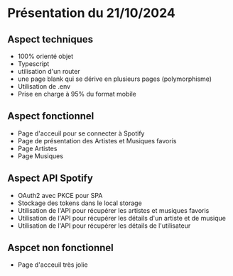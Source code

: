 # Présentation du 21/10/2024

## Aspect techniques
- 100% orienté objet
- Typescript
- utilisation d'un router
- une page blank qui se dérive en plusieurs pages (polymorphisme)
- Utilisation de .env
- Prise en charge à 95% du format mobile

## Aspect fonctionnel
- Page d'acceuil pour se connecter à Spotify
- Page de présentation des Artistes et Musiques favoris
- Page Artistes
- Page Musiques

## Aspect API Spotify

- OAuth2 avec PKCE pour SPA
- Stockage des tokens dans le local storage
- Utilisation de l'API pour récupérer les artistes et musiques favoris
- Utilisation de l'API pour récupérer les détails d'un artiste et de musique
- Utilisation de l'API pour récupérer les détails de l'utilisateur

## Aspcet non fonctionnel

- Page d'acceuil très jolie
